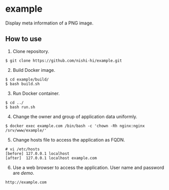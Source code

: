 # example
Display meta information of a PNG image.

## How to use
1. Clone repository.
```
$ git clone https://github.com/nishi-hi/example.git
```

2. Build Docker image.
```
$ cd example/build/
$ bash build.sh
```

3. Run Docker container.
```
$ cd ../
$ bash run.sh
```

4. Change the owner and group of application data uniformly.
```
$ docker exec example.com /bin/bash -c 'chown -Rh nginx:nginx /srv/www/example/'
```

5. Change hosts file to access the application as FQDN.
```
# vi /etc/hosts
[before] 127.0.0.1 localhost
[after]  127.0.0.1 localhost example.com
```

6. Use a web browser to access the application. User name and password are *demo*.
```
http://example.com
```
